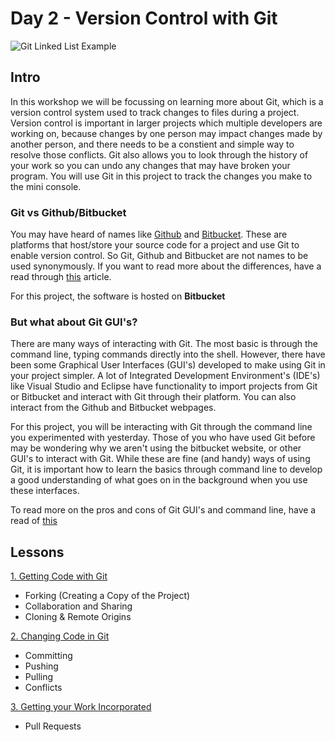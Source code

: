 # Day 2 - Version Control with Git

![Git Linked List Example](https://encrypted-tbn0.gstatic.com/images?q=tbn:ANd9GcT-gtjD0wp0QJuTGvA0pjHgFYgWPmzb92tu-w&usqp=CAU)

## Intro

In this workshop we will be focussing on learning more about Git, which is a version control system used to track changes to files during a project. Version control is important in larger projects which multiple developers are working on, because changes by one person may impact changes made by another person, and there needs to be a constient and simple way to resolve those conflicts. Git also allows you to look through the history of your work so you can undo any changes that may have broken your program. You will use Git in this project to track the changes you make to the mini console.

### Git vs Github/Bitbucket
You may have heard of names like [Github](https://github.com/) and [Bitbucket](https://bitbucket.org/). These are platforms that host/store your source code for a project and use Git to enable version control. So Git, Github and Bitbucket are not names to be used synonymously. If you want to read more about the differences, have a read through [this](https://www.theserverside.com/video/Git-vs-GitHub-What-is-the-difference-between-them) article. 

For this project, the software is hosted on **Bitbucket**

### But what about Git GUI's?

There are many ways of interacting with Git. The most basic is through the command line, typing commands directly into the shell. However, there have been some Graphical User Interfaces (GUI's) developed to make using Git in your project simpler. A lot of Integrated Development Environment's (IDE's) like Visual Studio and Eclipse have functionality to import projects from Git or Bitbucket and interact with Git through their platform. You can also interact from the Github and Bitbucket webpages. 

For this project, you will be interacting with Git through the command line you experimented with yesterday. Those of you who have used Git before may be wondering why we aren't using the bitbucket website, or other GUI's to interact with Git. While these are fine (and handy) ways of using Git, it is important how to learn the basics through command line to develop a good understanding of what goes on in the background when you use these interfaces.

To read more on the pros and cons of Git GUI's and command line, have a read of [this](https://practicalgit.com/blog/learn-git-gui-or-command-line.html#:~:text=Git%20CLI%3A%20CLI%20stands%20for,tell%20Git%20what%20to%20do.&text=Git%20GUI%3A%20GUI%20stands%20for,offer%20an%20interactive%20Git%20experience.)

## Lessons

[1. Getting Code with Git](gettingcode.md)
   
  * Forking (Creating a Copy of the Project)
  * Collaboration and Sharing
  * Cloning & Remote Origins

[2. Changing Code in Git](changingcode.md)  

  * Committing
  * Pushing
  * Pulling
  * Conflicts

[3. Getting your Work Incorporated](incorporatingcode.md)

  * Pull Requests

